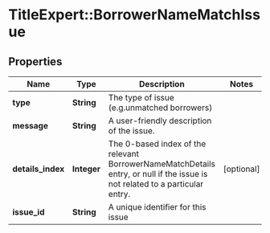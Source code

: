 # TitleExpert::BorrowerNameMatchIssue

## Properties
Name | Type | Description | Notes
------------ | ------------- | ------------- | -------------
**type** | **String** | The type of issue (e.g.unmatched borrowers) | 
**message** | **String** | A user-friendly description of the issue. | 
**details_index** | **Integer** | The 0-based index of the relevant BorrowerNameMatchDetails entry, or null if the issue is not related to a particular entry. | [optional] 
**issue_id** | **String** | A unique identifier for this issue | 


